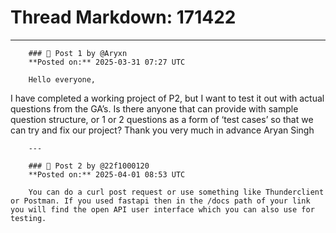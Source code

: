 # Thread Markdown: 171422

---

        ### 💬 Post 1 by @Aryxn  
        **Posted on:** 2025-03-31 07:27 UTC  

        Hello everyone,
I have completed a working project of P2, but I want to test it out with actual questions from the GA’s. Is there anyone that can provide with sample question structure, or 1 or 2 questions as a form of ‘test cases’ so that we can try and fix our project?
Thank you very much in advance
Aryan Singh

        ---

        ### 💬 Post 2 by @22f1000120  
        **Posted on:** 2025-04-01 08:53 UTC  

        You can do a curl post request or use something like Thunderclient or Postman. If you used fastapi then in the /docs path of your link you will find the open API user interface which you can also use for testing.

        